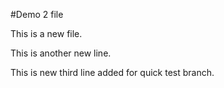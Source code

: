 #Demo 2 file

This is a new file.

This is another new line.

This is new third line added for quick test branch.